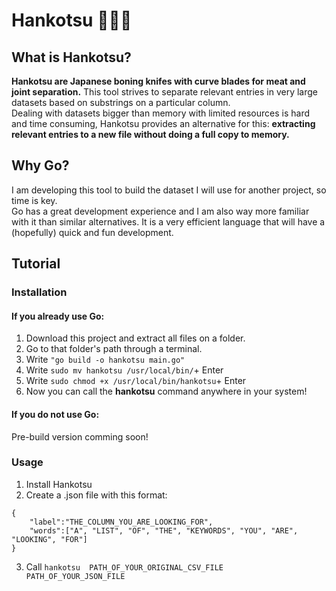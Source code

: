 # Hankotsu 🦫🔪📃
## What is Hankotsu?
**__Hankotsu__ are Japanese boning knifes with curve blades for meat and joint separation.** This tool strives to separate relevant entries in very large datasets based on substrings on a particular column.\
Dealing with datasets bigger than memory with limited resources is hard and time consuming, Hankotsu provides an alternative for this: **extracting relevant entries to a new file without doing a full copy to memory.**
## Why Go?
I am developing this tool to build the dataset I will use for another project, so time is key.\
Go has a great development experience and I am also way more familiar with it than similar alternatives. It is a very efficient language that will have a (hopefully) quick and fun development.
## Tutorial
### Installation
#### If you already use Go:
1. Download this project and extract all files on a folder.
2. Go to that folder's path through a terminal.
3. Write ```"go build -o hankotsu main.go"```
4. Write ```sudo mv hankotsu /usr/local/bin/```+ Enter
5. Write ```sudo chmod +x /usr/local/bin/hankotsu```+ Enter
6. Now you can call the __hankotsu__ command anywhere in your system!
#### If you do not use Go:
Pre-build version comming soon!
### Usage
1. Install Hankotsu
2. Create a .json file with this format:
```
{
    "label":"THE_COLUMN_YOU_ARE_LOOKING_FOR",
    "words":["A", "LIST", "OF", "THE", "KEYWORDS", "YOU", "ARE", "LOOKING", "FOR"]
}
```
3. Call ```hankotsu  PATH_OF_YOUR_ORIGINAL_CSV_FILE  PATH_OF_YOUR_JSON_FILE```